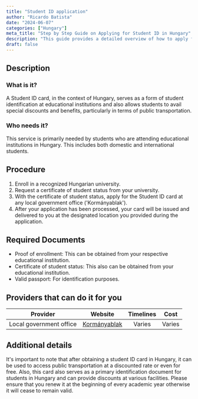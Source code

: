 ```yaml
---
title: "Student ID application"
author: "Ricardo Batista"
date: "2024-06-07"
categories: ["Hungary"]
meta_title: "Step by Step Guide on Applying for Student ID in Hungary"
description: "This guide provides a detailed overview of how to apply for a Student ID in Hungary."
draft: false
---
```


## Description
### What is it?
A Student ID card, in the context of Hungary, serves as a form of student identification at educational institutions and also allows students to avail special discounts and benefits, particularly in terms of public transportation.

### Who needs it?
This service is primarily needed by students who are attending educational institutions in Hungary. This includes both domestic and international students.

## Procedure
1. Enroll in a recognized Hungarian university.
2. Request a certificate of student status from your university.
3. With the certificate of student status, apply for the Student ID card at any local government office ('Kormányablak'). 
4. After your application has been processed, your card will be issued and delivered to you at the designated location you provided during the application.

## Required Documents
- Proof of enrollment: This can be obtained from your respective educational institution. 
- Certificate of student status: This also can be obtained from your educational institution. 
- Valid passport: For identification purposes.

## Providers that can do it for you

| Provider                       |     Website                            |     Timelines    |       Cost      |
| ------------------------------ | -------------------------------------- |  :-------------: | :-------------: |
| Local government office        | [Kormányablak](https://kormanyablak.hu/) |      Varies      |        Varies       |

## Additional details
It's important to note that after obtaining a student ID card in Hungary, it can be used to access public transportation at a discounted rate or even for free. Also, this card also serves as a primary identification document for students in Hungary and can provide discounts at various facilities. Please ensure that you renew it at the beginning of every academic year otherwise it will cease to remain valid.
